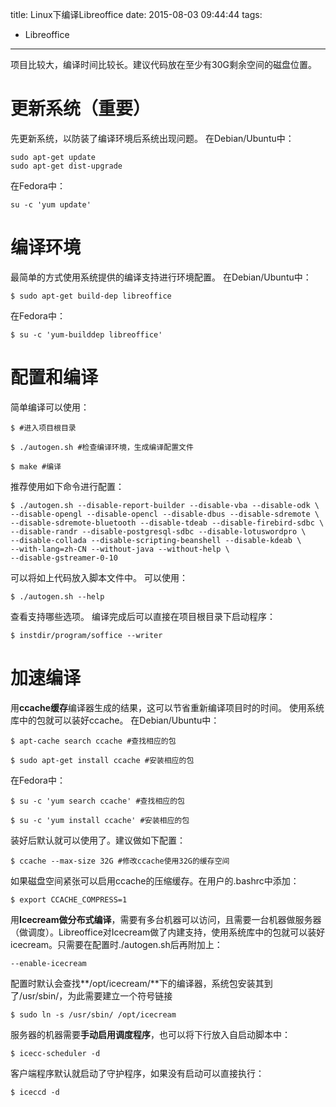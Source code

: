 title: Linux下编译Libreoffice
date: 2015-08-03 09:44:44
tags:
- Libreoffice

---
项目比较大，编译时间比较长。建议代码放在至少有30G剩余空间的磁盘位置。
# 更新系统（重要）
先更新系统，以防装了编译环境后系统出现问题。
在Debian/Ubuntu中：

    sudo apt-get update
    sudo apt-get dist-upgrade
在Fedora中：

    su -c 'yum update'

# 编译环境
最简单的方式使用系统提供的编译支持进行环境配置。
在Debian/Ubuntu中：

    $ sudo apt-get build-dep libreoffice
在Fedora中：

    $ su -c 'yum-builddep libreoffice'
# 配置和编译
简单编译可以使用：

    $ #进入项目根目录
    
    $ ./autogen.sh #检查编译环境，生成编译配置文件
    
    $ make #编译
推荐使用如下命令进行配置：

    $ ./autogen.sh --disable-report-builder --disable-vba --disable-odk \
    --disable-opengl --disable-opencl --disable-dbus --disable-sdremote \
    --disable-sdremote-bluetooth --disable-tdeab --disable-firebird-sdbc \
    --disable-randr --disable-postgresql-sdbc --disable-lotuswordpro \
    --disable-collada --disable-scripting-beanshell --disable-kdeab \
    --with-lang=zh-CN --without-java --without-help \
    --disable-gstreamer-0-10 
可以将如上代码放入脚本文件中。
可以使用：

    $ ./autogen.sh --help
查看支持哪些选项。
编译完成后可以直接在项目根目录下启动程序：

    $ instdir/program/soffice --writer
# 加速编译
用**ccache缓存**编译器生成的结果，这可以节省重新编译项目时的时间。
使用系统库中的包就可以装好ccache。
在Debian/Ubuntu中：

    $ apt-cache search ccache #查找相应的包
    
    $ sudo apt-get install ccache #安装相应的包
    
在Fedora中：

    $ su -c 'yum search ccache' #查找相应的包
    
    $ su -c 'yum install ccache' #安装相应的包
    
装好后默认就可以使用了。建议做如下配置：

    $ ccache --max-size 32G #修改ccache使用32G的缓存空间
如果磁盘空间紧张可以启用ccache的压缩缓存。在用户的.bashrc中添加：

    $ export CCACHE_COMPRESS=1
用**Icecream做分布式编译**，需要有多台机器可以访问，且需要一台机器做服务器（做调度）。Libreoffice对Icecream做了内建支持，使用系统库中的包就可以装好icecream。只需要在配置时./autogen.sh后再附加上：

    --enable-icecream
配置时默认会查找**/opt/icecream/**下的编译器，系统包安装其到了/usr/sbin/，为此需要建立一个符号链接

    $ sudo ln -s /usr/sbin/ /opt/icecream
服务器的机器需要**手动启用调度程序**，也可以将下行放入自启动脚本中：

    $ icecc-scheduler -d
客户端程序默认就启动了守护程序，如果没有启动可以直接执行：

    $ iceccd -d




